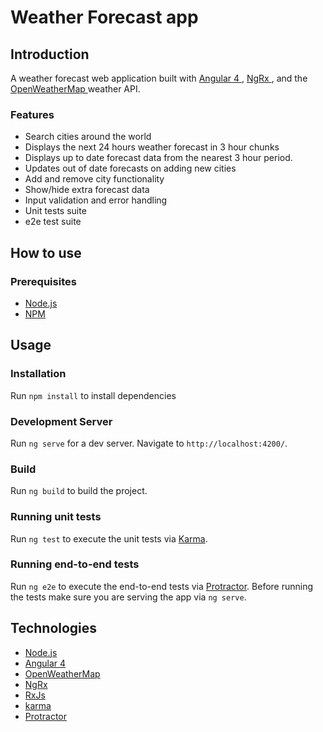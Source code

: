 # Weather Forecast app

## Introduction

A weather forecast web application built with [ Angular 4 ](https://angular.io/), [ NgRx ](https://github.com/ngrx/store), and the [ OpenWeatherMap ](http://openweathermap.org/forecast5) weather API.

### Features

* Search cities around the world
* Displays the next 24 hours weather forecast in 3 hour chunks
* Displays up to date forecast data from the nearest 3 hour period.
* Updates out of date forecasts on adding new cities
* Add and remove city functionality
* Show/hide extra forecast data
* Input validation and error handling
* Unit tests suite
* e2e test suite

## How to use

### Prerequisites

* [ Node.js ](https://nodejs.org/en/)
* [ NPM ](https://nodejs.org/en/)

## Usage

### Installation

Run `npm install` to install dependencies

### Development Server

Run ```ng serve``` for a dev server. Navigate to `http://localhost:4200/`.

### Build

Run `ng build` to build the project.

### Running unit tests

Run `ng test` to execute the unit tests via [Karma](https://karma-runner.github.io).

### Running end-to-end tests

Run `ng e2e` to execute the end-to-end tests via [Protractor](http://www.protractortest.org/).
Before running the tests make sure you are serving the app via `ng serve`.

## Technologies

* [ Node.js ](https://nodejs.org/en/)
* [ Angular 4 ](https://angular.io/)
* [ OpenWeatherMap ](http://openweathermap.org/forecast5)
* [ NgRx ](https://github.com/ngrx/store)
* [ RxJs ](https://www.learnrxjs.io/)
* [ karma ](https://karma-runner.github.io/2.0/index.html)
* [ Protractor ](http://www.protractortest.org/#/)

